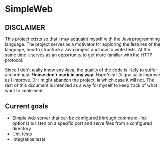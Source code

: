 SimpleWeb
=========

DISCLAIMER
----------
This project exists so that I may acquaint myself with the Java programming language. The project serves as a motivator for exploring the features of the language, how to structure a Java project and how to write tests. At the same time it serves as an opportunity to get more familiar with the HTTP protocol.

Since I don't really know any Java, the quality of the code is likely to suffer accordingly. **Please don't use it in any way**. Hopefully it'll gradually improve as I improve. Or I might abandon the project, in which case it will not. The rest of this document is intended as a way for myself to keep track of what I want to implement.

Current goals
-----

- Simple web server that can be configured (through command-line options) to listen on a specific port and serve files from a configured directory.
- Unit tests
- Integration tests